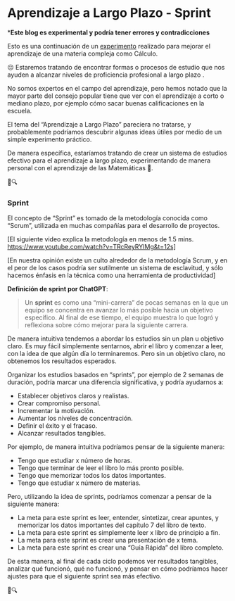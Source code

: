# Aprendizaje a Largo Plazo - Sprint

***Este blog es experimental y podría tener errores y contradicciones**

Esto es una continuación de un [experimento](https://github.com/edgarfrancisco2022/TortugaIQ/blob/main/16%20-%20%F0%9F%94%A2100%20d%C3%ADas%20de%20C%C3%A1lculo%20-%20un%20experimento%20de%20aprendizaje%20real%20-%20d%C3%ADa%2082-100%E2%81%95.md) realizado para mejorar el aprendizaje de una materia compleja como Cálculo.

😑 Estaremos tratando de encontrar formas o procesos de estudio que nos ayuden a alcanzar niveles de proficiencia profesional a largo plazo .

No somos expertos en el campo del aprendizaje, pero hemos notado que la mayor parte del consejo popular tiene que ver con el aprendizaje a corto o mediano plazo, por ejemplo cómo sacar buenas calificaciones en la escuela.

El tema del “Aprendizaje a Largo Plazo” pareciera no tratarse, y probablemente podríamos descubrir algunas ideas útiles por medio de un simple experimento práctico.

De manera específica, estaríamos tratando de crear un sistema de estudios efectivo para el aprendizaje a largo plazo, experimentando de manera personal con el aprendizaje de las Matemáticas 🔢.

🐢🔍

### Sprint

El concepto de “Sprint” es tomado de la metodología conocida como “Scrum”, utilizada en muchas compañías para el desarrollo de proyectos. 

[El siguiente video explica la metodología en menos de 1.5 mins. https://www.youtube.com/watch?v=TRcReyRYIMg&t=12s]

[En nuestra opinión existe un culto alrededor de la metodología Scrum, y en el peor de los casos podría ser sutilmente un sistema de esclavitud, y sólo hacemos énfasis en la técnica como una herramienta de productividad]

**Definición de sprint por ChatGPT**:

> Un **sprint** es como una “mini-carrera” de pocas semanas en la que un equipo se concentra en avanzar lo más posible hacia un objetivo específico. Al final de ese tiempo, el equipo muestra lo que logró y reflexiona sobre cómo mejorar para la siguiente carrera.
> 

De manera intuitiva tendemos a abordar los estudios sin un plan u objetivo claro. Es muy fácil simplemente sentarnos, abrir el libro y comenzar a leer, con la idea de que algún día lo terminaremos. Pero sin un objetivo claro, no obtenemos los resultados esperados. 

Organizar los estudios basados en “sprints”, por ejemplo de 2 semanas de duración, podría marcar una diferencia significativa, y podría ayudarnos a:

- Establecer objetivos claros y realistas.
- Crear compromiso personal.
- Incrementar la motivación.
- Aumentar los niveles de concentración.
- Definir el éxito y el fracaso.
- Alcanzar resultados tangibles.

Por ejemplo, de manera intuitiva podríamos pensar de la siguiente manera:

- Tengo que estudiar x número de horas.
- Tengo que terminar de leer el libro lo más pronto posible.
- Tengo que memorizar todos los datos importantes.
- Tengo que estudiar x número de materias.

Pero, utilizando la idea de sprints, podríamos comenzar a pensar de la siguiente manera:

- La meta para este sprint es leer, entender, sintetizar, crear apuntes, y memorizar los datos importantes del capítulo 7 del libro de texto.
- La meta para este sprint es simplemente leer x libro de principio a fin.
- La meta para este sprint es crear una presentación de x tema.
- La meta para este sprint es crear una “Guía Rápida” del libro completo.

De esta manera, al final de cada ciclo podemos ver resultados tangibles, analizar qué funcionó, qué no funcionó, y pensar en cómo podríamos hacer ajustes para que el siguiente sprint sea más efectivo.

🐢🔍
